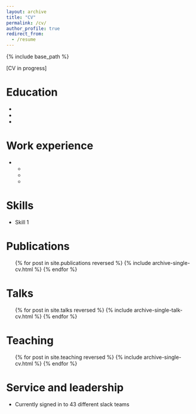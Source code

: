 ```yaml
---
layout: archive
title: "CV"
permalink: /cv/
author_profile: true
redirect_from:
  - /resume
---
```


{% include base_path %}

[CV in progress]

Education
======
* 
* 
* 

Work experience
======
* 
  * 
  * 
  * 

Skills
======
* Skill 1


Publications
======
  <ul>{% for post in site.publications reversed %}
    {% include archive-single-cv.html %}
  {% endfor %}</ul>
  
Talks
======
  <ul>{% for post in site.talks reversed %}
    {% include archive-single-talk-cv.html  %}
  {% endfor %}</ul>
  
Teaching
======
  <ul>{% for post in site.teaching reversed %}
    {% include archive-single-cv.html %}
  {% endfor %}</ul>
  
Service and leadership
======
* Currently signed in to 43 different slack teams
